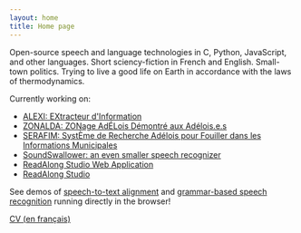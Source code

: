 ```yaml
---
layout: home
title: Home page
---
```


Open-source speech and language technologies in C, Python, JavaScript,
and other languages.  Short sciency-fiction in French and English.
Small-town politics.  Trying to live a good life on Earth in
accordance with the laws of thermodynamics.

Currently working on:

- [ALEXI: EXtracteur d'Information](https://github.com/dhdaines/alexi)
- [ZONALDA: ZONage AdÉLois Démontré aux Adélois.e.s](https://github.com/dhdaines/alexi)
- [SERAFIM: SystÈme de Recherche Adélois pour Fouiller dans les Informations Municipales](https://github.com/dhdaines/serafim)
- [SoundSwallower: an even smaller speech recognizer](https://github.com/ReadAlongs/SoundSwallower)
- [ReadAlong Studio Web Application](https://github.com/ReadAlongs/Web-Component)
- [ReadAlong Studio](https://github.com/ReadAlongs/Studio)

See demos of [speech-to-text alignment](https://dhdaines.github.io/alignment-demo/) and [grammar-based speech recognition](https://dhdaines.github.io/soundswallower-demo/) running directly in the browser!

[CV (en français)](https://docs.google.com/document/d/13xnsEagX5vZ51MmQlKzWiAkqLm8K1ai0FsMilcMuYrM)

